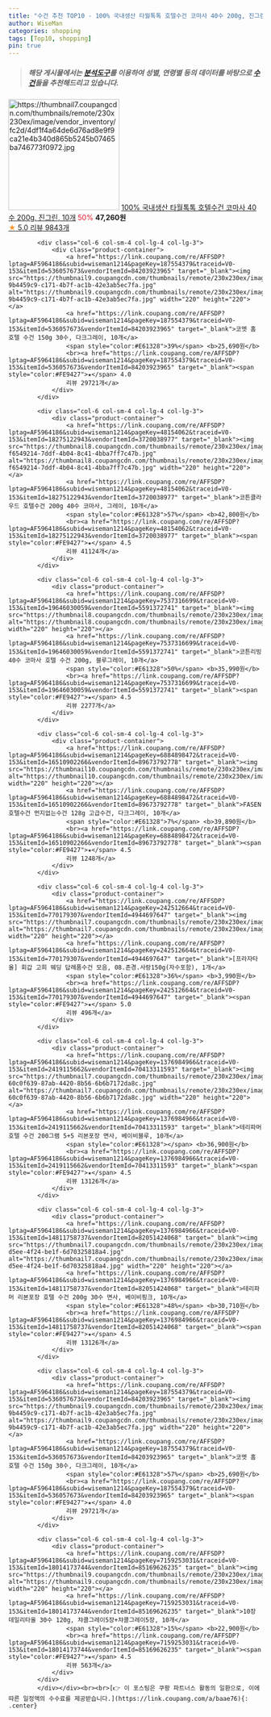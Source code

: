 ```yaml
---
title: "수건 추천 TOP10 - 100% 국내생산 타월톡톡 호텔수건 코마사 40수 200g, 진그린, 10개"
author: WiseMan
categories: shopping
tags: [Top10, shopping]
pin: true
---
```


> ##### 해당 게시물에서는 [**분석도구**](https://itemscout.io/)를 이용하여 **성별**, **연령별** 등의 데이터를 바탕으로 [**수건**](https://link.coupang.com/a/baae76)들을 추천해드리고 있습니다.
<div class="container"><div class="row">
            <div class="col-6 col-sm-4 col-lg-4 col-lg-3">
                <div class="product-container">
                    <a href="https://link.coupang.com/re/AFFSDP?lptag=AF5964186&subid=wiseman1214&pageKey=6597825235&traceid=V0-153&itemId=19802015208&vendorItemId=89133651594" target="_blank"><img src="https://thumbnail7.coupangcdn.com/thumbnails/remote/230x230ex/image/vendor_inventory/fc2d/4df1f4a64de6d76ad8e9f9ca21e4b340d865b5245b07465ba746773f0972.jpg" alt="https://thumbnail7.coupangcdn.com/thumbnails/remote/230x230ex/image/vendor_inventory/fc2d/4df1f4a64de6d76ad8e9f9ca21e4b340d865b5245b07465ba746773f0972.jpg" width="220" height="220"></a>
                    <a href="https://link.coupang.com/re/AFFSDP?lptag=AF5964186&subid=wiseman1214&pageKey=6597825235&traceid=V0-153&itemId=19802015208&vendorItemId=89133651594" target="_blank">100% 국내생산 타월톡톡 호텔수건 코마사 40수 200g, 진그린, 10개</a>
                    <span style="color:#E61328">50%</span> <b>47,260원</b>
                    <br><a href="https://link.coupang.com/re/AFFSDP?lptag=AF5964186&subid=wiseman1214&pageKey=6597825235&traceid=V0-153&itemId=19802015208&vendorItemId=89133651594" target="_blank"><span style="color:#FE9427">★</span> 5.0
                    리뷰 9843개</a>
                </div>
            </div>
            
            <div class="col-6 col-sm-4 col-lg-4 col-lg-3">
                <div class="product-container">
                    <a href="https://link.coupang.com/re/AFFSDP?lptag=AF5964186&subid=wiseman1214&pageKey=187554379&traceid=V0-153&itemId=536057673&vendorItemId=84203923965" target="_blank"><img src="https://thumbnail9.coupangcdn.com/thumbnails/remote/230x230ex/image/retail/images/3368228646487862-9b4459c9-c171-4b7f-ac1b-42e3ab5ec7fa.jpg" alt="https://thumbnail9.coupangcdn.com/thumbnails/remote/230x230ex/image/retail/images/3368228646487862-9b4459c9-c171-4b7f-ac1b-42e3ab5ec7fa.jpg" width="220" height="220"></a>
                    <a href="https://link.coupang.com/re/AFFSDP?lptag=AF5964186&subid=wiseman1214&pageKey=187554379&traceid=V0-153&itemId=536057673&vendorItemId=84203923965" target="_blank">코멧 홈 호텔 수건 150g 30수, 다크그레이, 10개</a>
                    <span style="color:#E61328">39%</span> <b>25,690원</b>
                    <br><a href="https://link.coupang.com/re/AFFSDP?lptag=AF5964186&subid=wiseman1214&pageKey=187554379&traceid=V0-153&itemId=536057673&vendorItemId=84203923965" target="_blank"><span style="color:#FE9427">★</span> 4.0
                    리뷰 29721개</a>
                </div>
            </div>
            
            <div class="col-6 col-sm-4 col-lg-4 col-lg-3">
                <div class="product-container">
                    <a href="https://link.coupang.com/re/AFFSDP?lptag=AF5964186&subid=wiseman1214&pageKey=48154062&traceid=V0-153&itemId=18275122943&vendorItemId=3720038977" target="_blank"><img src="https://thumbnail8.coupangcdn.com/thumbnails/remote/230x230ex/image/retail/images/3753629333886743-f6549214-7ddf-4b04-8c41-4bba7ff7c47b.jpg" alt="https://thumbnail8.coupangcdn.com/thumbnails/remote/230x230ex/image/retail/images/3753629333886743-f6549214-7ddf-4b04-8c41-4bba7ff7c47b.jpg" width="220" height="220"></a>
                    <a href="https://link.coupang.com/re/AFFSDP?lptag=AF5964186&subid=wiseman1214&pageKey=48154062&traceid=V0-153&itemId=18275122943&vendorItemId=3720038977" target="_blank">코튼클라우드 호텔수건 200g 40수 코마사, 그레이, 10개</a>
                    <span style="color:#E61328">57%</span> <b>42,800원</b>
                    <br><a href="https://link.coupang.com/re/AFFSDP?lptag=AF5964186&subid=wiseman1214&pageKey=48154062&traceid=V0-153&itemId=18275122943&vendorItemId=3720038977" target="_blank"><span style="color:#FE9427">★</span> 4.5
                    리뷰 41124개</a>
                </div>
            </div>
            
            <div class="col-6 col-sm-4 col-lg-4 col-lg-3">
                <div class="product-container">
                    <a href="https://link.coupang.com/re/AFFSDP?lptag=AF5964186&subid=wiseman1214&pageKey=7537316699&traceid=V0-153&itemId=19646030059&vendorItemId=5591372741" target="_blank"><img src="https://thumbnail8.coupangcdn.com/thumbnails/remote/230x230ex/image/vendor_inventory/432f/ec2b6aaa94d692962640d4e7bd8c22cc5fbbc6c5f6c15565ade90ad89089.jpg" alt="https://thumbnail8.coupangcdn.com/thumbnails/remote/230x230ex/image/vendor_inventory/432f/ec2b6aaa94d692962640d4e7bd8c22cc5fbbc6c5f6c15565ade90ad89089.jpg" width="220" height="220"></a>
                    <a href="https://link.coupang.com/re/AFFSDP?lptag=AF5964186&subid=wiseman1214&pageKey=7537316699&traceid=V0-153&itemId=19646030059&vendorItemId=5591372741" target="_blank">코튼리빙 40수 코마사 호텔 수건 200g, 블루그레이, 10개</a>
                    <span style="color:#E61328">50%</span> <b>35,990원</b>
                    <br><a href="https://link.coupang.com/re/AFFSDP?lptag=AF5964186&subid=wiseman1214&pageKey=7537316699&traceid=V0-153&itemId=19646030059&vendorItemId=5591372741" target="_blank"><span style="color:#FE9427">★</span> 4.5
                    리뷰 2277개</a>
                </div>
            </div>
            
            <div class="col-6 col-sm-4 col-lg-4 col-lg-3">
                <div class="product-container">
                    <a href="https://link.coupang.com/re/AFFSDP?lptag=AF5964186&subid=wiseman1214&pageKey=6884898472&traceid=V0-153&itemId=16510902266&vendorItemId=89673792778" target="_blank"><img src="https://thumbnail10.coupangcdn.com/thumbnails/remote/230x230ex/image/vendor_inventory/365b/f7e10ad90eb4cf6a5cc30099dfed995559bff740835fbff27bc19b9d45ae.jpg" alt="https://thumbnail10.coupangcdn.com/thumbnails/remote/230x230ex/image/vendor_inventory/365b/f7e10ad90eb4cf6a5cc30099dfed995559bff740835fbff27bc19b9d45ae.jpg" width="220" height="220"></a>
                    <a href="https://link.coupang.com/re/AFFSDP?lptag=AF5964186&subid=wiseman1214&pageKey=6884898472&traceid=V0-153&itemId=16510902266&vendorItemId=89673792778" target="_blank">FASEN 호텔수건 먼지없는수건 128g 고급수건, 다크그레이, 10개</a>
                    <span style="color:#E61328">7%</span> <b>39,890원</b>
                    <br><a href="https://link.coupang.com/re/AFFSDP?lptag=AF5964186&subid=wiseman1214&pageKey=6884898472&traceid=V0-153&itemId=16510902266&vendorItemId=89673792778" target="_blank"><span style="color:#FE9427">★</span> 4.5
                    리뷰 1248개</a>
                </div>
            </div>
            
            <div class="col-6 col-sm-4 col-lg-4 col-lg-3">
                <div class="product-container">
                    <a href="https://link.coupang.com/re/AFFSDP?lptag=AF5964186&subid=wiseman1214&pageKey=242512664&traceid=V0-153&itemId=770179307&vendorItemId=4944697647" target="_blank"><img src="https://thumbnail7.coupangcdn.com/thumbnails/remote/230x230ex/image/vendor_inventory/c008/c84554d27627c68bdb52515705a0b8af18a071476ce2a6bc86a0f4eb7b31.jpg" alt="https://thumbnail7.coupangcdn.com/thumbnails/remote/230x230ex/image/vendor_inventory/c008/c84554d27627c68bdb52515705a0b8af18a071476ce2a6bc86a0f4eb7b31.jpg" width="220" height="220"></a>
                    <a href="https://link.coupang.com/re/AFFSDP?lptag=AF5964186&subid=wiseman1214&pageKey=242512664&traceid=V0-153&itemId=770179307&vendorItemId=4944697647" target="_blank">[프라자타올] 회갑 고희 웨딩 답례품수건 모음, 08.존경.사랑150g(자수포함), 1개</a>
                    <span style="color:#E61328">36%</span> <b>3,990원</b>
                    <br><a href="https://link.coupang.com/re/AFFSDP?lptag=AF5964186&subid=wiseman1214&pageKey=242512664&traceid=V0-153&itemId=770179307&vendorItemId=4944697647" target="_blank"><span style="color:#FE9427">★</span> 5.0
                    리뷰 496개</a>
                </div>
            </div>
            
            <div class="col-6 col-sm-4 col-lg-4 col-lg-3">
                <div class="product-container">
                    <a href="https://link.coupang.com/re/AFFSDP?lptag=AF5964186&subid=wiseman1214&pageKey=1376984966&traceid=V0-153&itemId=2419115662&vendorItemId=70413311593" target="_blank"><img src="https://thumbnail7.coupangcdn.com/thumbnails/remote/230x230ex/image/retail/images/28960561021861-60c0f639-87ab-4420-8b56-6b6b7172da8c.jpg" alt="https://thumbnail7.coupangcdn.com/thumbnails/remote/230x230ex/image/retail/images/28960561021861-60c0f639-87ab-4420-8b56-6b6b7172da8c.jpg" width="220" height="220"></a>
                    <a href="https://link.coupang.com/re/AFFSDP?lptag=AF5964186&subid=wiseman1214&pageKey=1376984966&traceid=V0-153&itemId=2419115662&vendorItemId=70413311593" target="_blank">테리파머 호텔 수건 200그램 5+5 리본포장 면사, 베이비블루, 10개</a>
                    <span style="color:#E61328"></span> <b>36,900원</b>
                    <br><a href="https://link.coupang.com/re/AFFSDP?lptag=AF5964186&subid=wiseman1214&pageKey=1376984966&traceid=V0-153&itemId=2419115662&vendorItemId=70413311593" target="_blank"><span style="color:#FE9427">★</span> 4.5
                    리뷰 13126개</a>
                </div>
            </div>
            
            <div class="col-6 col-sm-4 col-lg-4 col-lg-3">
                <div class="product-container">
                    <a href="https://link.coupang.com/re/AFFSDP?lptag=AF5964186&subid=wiseman1214&pageKey=1376984966&traceid=V0-153&itemId=14811758737&vendorItemId=82051424068" target="_blank"><img src="https://thumbnail7.coupangcdn.com/thumbnails/remote/230x230ex/image/retail/images/2022/06/15/11/9/c8882b65-d5ee-4f24-be1f-6d70325818a4.jpg" alt="https://thumbnail7.coupangcdn.com/thumbnails/remote/230x230ex/image/retail/images/2022/06/15/11/9/c8882b65-d5ee-4f24-be1f-6d70325818a4.jpg" width="220" height="220"></a>
                    <a href="https://link.coupang.com/re/AFFSDP?lptag=AF5964186&subid=wiseman1214&pageKey=1376984966&traceid=V0-153&itemId=14811758737&vendorItemId=82051424068" target="_blank">테리파머 리본포장 호텔 수건 200g 30수 면사, 베이비핑크, 10개</a>
                    <span style="color:#E61328">48%</span> <b>30,710원</b>
                    <br><a href="https://link.coupang.com/re/AFFSDP?lptag=AF5964186&subid=wiseman1214&pageKey=1376984966&traceid=V0-153&itemId=14811758737&vendorItemId=82051424068" target="_blank"><span style="color:#FE9427">★</span> 4.5
                    리뷰 13126개</a>
                </div>
            </div>
            
            <div class="col-6 col-sm-4 col-lg-4 col-lg-3">
                <div class="product-container">
                    <a href="https://link.coupang.com/re/AFFSDP?lptag=AF5964186&subid=wiseman1214&pageKey=187554379&traceid=V0-153&itemId=536057673&vendorItemId=84203923965" target="_blank"><img src="https://thumbnail9.coupangcdn.com/thumbnails/remote/230x230ex/image/retail/images/3368228646487862-9b4459c9-c171-4b7f-ac1b-42e3ab5ec7fa.jpg" alt="https://thumbnail9.coupangcdn.com/thumbnails/remote/230x230ex/image/retail/images/3368228646487862-9b4459c9-c171-4b7f-ac1b-42e3ab5ec7fa.jpg" width="220" height="220"></a>
                    <a href="https://link.coupang.com/re/AFFSDP?lptag=AF5964186&subid=wiseman1214&pageKey=187554379&traceid=V0-153&itemId=536057673&vendorItemId=84203923965" target="_blank">코멧 홈 호텔 수건 150g 30수, 다크그레이, 10개</a>
                    <span style="color:#E61328">57%</span> <b>25,690원</b>
                    <br><a href="https://link.coupang.com/re/AFFSDP?lptag=AF5964186&subid=wiseman1214&pageKey=187554379&traceid=V0-153&itemId=536057673&vendorItemId=84203923965" target="_blank"><span style="color:#FE9427">★</span> 4.0
                    리뷰 29721개</a>
                </div>
            </div>
            
            <div class="col-6 col-sm-4 col-lg-4 col-lg-3">
                <div class="product-container">
                    <a href="https://link.coupang.com/re/AFFSDP?lptag=AF5964186&subid=wiseman1214&pageKey=7159253031&traceid=V0-153&itemId=18014173744&vendorItemId=85169626235" target="_blank"><img src="https://thumbnail9.coupangcdn.com/thumbnails/remote/230x230ex/image/vendor_inventory/d19e/e30ff1196822930330d1f845274e0ef661b93788ffad8ae6a94908d463ff.jpg" alt="https://thumbnail9.coupangcdn.com/thumbnails/remote/230x230ex/image/vendor_inventory/d19e/e30ff1196822930330d1f845274e0ef661b93788ffad8ae6a94908d463ff.jpg" width="220" height="220"></a>
                    <a href="https://link.coupang.com/re/AFFSDP?lptag=AF5964186&subid=wiseman1214&pageKey=7159253031&traceid=V0-153&itemId=18014173744&vendorItemId=85169626235" target="_blank">10장 데일리타올 30수 120g, 챠콜그레이5장+챠콜그레이5장, 10개</a>
                    <span style="color:#E61328">15%</span> <b>22,900원</b>
                    <br><a href="https://link.coupang.com/re/AFFSDP?lptag=AF5964186&subid=wiseman1214&pageKey=7159253031&traceid=V0-153&itemId=18014173744&vendorItemId=85169626235" target="_blank"><span style="color:#FE9427">★</span> 4.5
                    리뷰 563개</a>
                </div>
            </div>
            </div></div><br><br>[👉 이 포스팅은 쿠팡 파트너스 활동의 일환으로, 이에 따른 일정액의 수수료를 제공받습니다.](https://link.coupang.com/a/baae76){: .center}